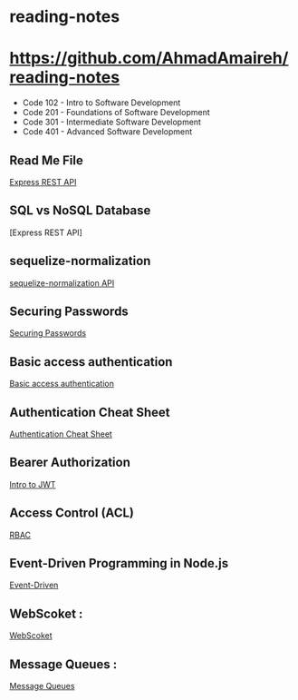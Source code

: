 # reading-notes

# https://github.com/AhmadAmaireh/reading-notes

* Code 102 - Intro to Software Development
* Code 201 - Foundations of Software Development
* Code 301 - Intermediate Software Development
* Code 401 - Advanced Software Development

## Read Me File

[Express REST API](./Express%20REST%20API/Express_REST_API.md)

## SQL vs NoSQL Database

[Express REST API]


## sequelize-normalization 

[sequelize-normalization API](./https://github.com/AhmadAmaireh/reading-notes/tree/main/Day04)

## Securing Passwords
[Securing Passwords](./Day06/Securing%20Passwords/Securing%20Passwords.md)

## Basic access authentication
[Basic access authentication](./Day06/Basic%20access%20authentication/Basic%20access%20authentication.md)

## Authentication Cheat Sheet
[Authentication Cheat Sheet](./Day06/Authentication%20Cheat%20Sheet/OWASP%20auth%20cheatsheet.md)

## Bearer Authorization
[Intro to JWT](./Day07/Bearer%20Authorization/Intro%20to%20JWT.md)

## Access Control (ACL)
[RBAC](./Access%20Control/Access%20Control.md)

## Event-Driven Programming in Node.js
[Event-Driven](./Day11/README.md)


## WebScoket :

[WebScoket](./Day12/WebScoket.md)


## Message Queues :
[Message Queues](./Day13/Message%20Queues.md)




